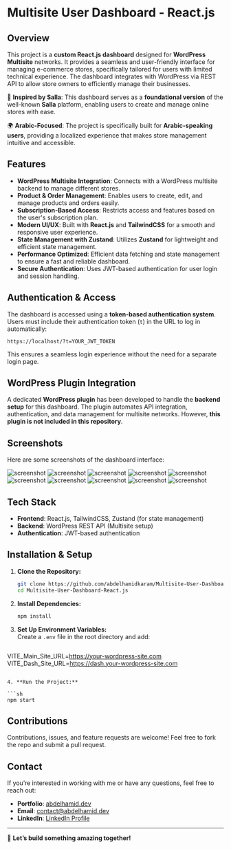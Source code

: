 # Multisite User Dashboard - React.js

## Overview

This project is a **custom React.js dashboard** designed for **WordPress Multisite** networks. It provides a seamless and user-friendly interface for managing e-commerce stores, specifically tailored for users with limited technical experience. The dashboard integrates with WordPress via REST API to allow store owners to efficiently manage their businesses.

🚀 **Inspired by Salla**: This dashboard serves as a **foundational version** of the well-known **Salla** platform, enabling users to create and manage online stores with ease.

🌍 **Arabic-Focused**: The project is specifically built for **Arabic-speaking users**, providing a localized experience that makes store management intuitive and accessible.

## Features

- **WordPress Multisite Integration**: Connects with a WordPress multisite backend to manage different stores.
- **Product & Order Management**: Enables users to create, edit, and manage products and orders easily.
- **Subscription-Based Access**: Restricts access and features based on the user's subscription plan.
- **Modern UI/UX**: Built with **React.js** and **TailwindCSS** for a smooth and responsive user experience.
- **State Management with Zustand**: Utilizes **Zustand** for lightweight and efficient state management.
- **Performance Optimized**: Efficient data fetching and state management to ensure a fast and reliable dashboard.
- **Secure Authentication**: Uses JWT-based authentication for user login and session handling.

## Authentication & Access

The dashboard is accessed using a **token-based authentication system**. Users must include their authentication token (`t`) in the URL to log in automatically:

```
https://localhost/?t=YOUR_JWT_TOKEN
```

This ensures a seamless login experience without the need for a separate login page.

## WordPress Plugin Integration

A dedicated **WordPress plugin** has been developed to handle the **backend setup** for this dashboard. The plugin automates API integration, authentication, and data management for multisite networks. However, **this plugin is not included in this repository**.

## Screenshots

Here are some screenshots of the dashboard interface:

![screenshot](screenshot/screenshot-1.png)
![screenshot](screenshot/screenshot-2.png)
![screenshot]( screenshot/screenshot-3.png)
![screenshot]( screenshot/screenshot-4.png)
![screenshot]( screenshot/screenshot-5.png)
![screenshot]( screenshot/screenshot-6.png)
![screenshot]( screenshot/screenshot-7.png)
![screenshot]( screenshot/screenshot-8.png)
![screenshot]( screenshot/screenshot-9.png)
![screenshot]( screenshot/screenshot-10.png)




## Tech Stack

- **Frontend**: React.js, TailwindCSS, Zustand (for state management)
- **Backend**: WordPress REST API (Multisite setup)
- **Authentication**: JWT-based authentication

## Installation & Setup

1. **Clone the Repository:**

   ```sh
   git clone https://github.com/abdelhamidkaram/Multisite-User-Dashboard-React.js
   cd Multisite-User-Dashboard-React.js
   ```

2. **Install Dependencies:**

   ```sh
   npm install
   ```

3. **Set Up Environment Variables:**\
   Create a `.env` file in the root directory and add:

   ```env
  VITE_Main_Site_URL=https://your-wordpress-site.com
  VITE_Dash_Site_URL=https://dash.your-wordpress-site.com
   ```

4. **Run the Project:**

   ```sh
   npm start
   ```

## Contributions

Contributions, issues, and feature requests are welcome! Feel free to fork the repo and submit a pull request.

## Contact

If you’re interested in working with me or have any questions, feel free to reach out:

- **Portfolio**: [abdelhamid.dev](https://abdelhamid.dev/)
- **Email**: [contact@abdelhamid.dev](mailto\:contact@abdelhamid.dev)
- **LinkedIn**: [LinkedIn Profile](https://www.linkedin.com/in/abdelhamidkaram/)

---

🚀 **Let’s build something amazing together!**

